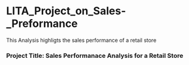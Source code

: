 # LITA_Project_on_Sales-_Preformance
This Analysis highligts the sales performance of a retail store

### Project Title: Sales Performanace Analysis for a Retail Store
